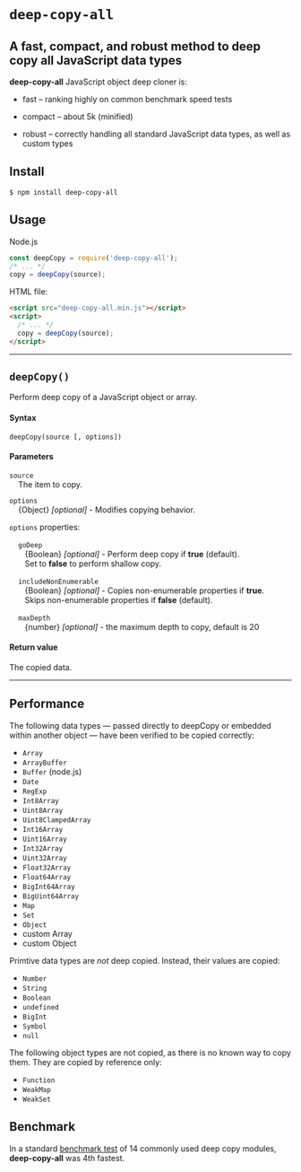 # `deep-copy-all` #

A fast, compact, and robust method to deep copy all JavaScript data types
---

**deep-copy-all** JavaScript object deep cloner is:
 
- fast – ranking highly on common benchmark speed tests

- compact – about 5k (minified)

- robust – correctly handling all
standard JavaScript data types, as well as custom types

## Install ##
```shell script
$ npm install deep-copy-all
```

## Usage ##
Node.js
````javascript
const deepCopy = require('deep-copy-all');
/* ... */
copy = deepCopy(source);
````
HTML file:
```html
<script src="deep-copy-all.min.js"></script>
<script>
  /* ... */
  copy = deepCopy(source);
</script>
```

--- 

## `deepCopy()` ##
Perform deep copy of a JavaScript object or array.
#### Syntax ####
````
deepCopy(source [, options])
````
#### Parameters ####
`source`<br>
&nbsp;&nbsp;&nbsp; The item to copy.

`options`<br>
&nbsp;&nbsp;&nbsp; {Object} *[optional]* -  Modifies copying behavior.

`options` properties:

&nbsp;&nbsp;&nbsp; `goDeep`<br>
&nbsp;&nbsp;&nbsp;&nbsp;&nbsp;&nbsp; {Boolean} *[optional]* - Perform deep copy
if **true** (default).<br>
&nbsp;&nbsp;&nbsp;&nbsp;&nbsp;&nbsp; Set to **false** to perform shallow copy.

&nbsp;&nbsp;&nbsp; `includeNonEnumerable`<br>
&nbsp;&nbsp;&nbsp;&nbsp;&nbsp;&nbsp; {Boolean} *[optional]* -
Copies non-enumerable properties if **true**.<br>
&nbsp;&nbsp;&nbsp;&nbsp;&nbsp;&nbsp; Skips non-enumerable properties if
**false** (default).

&nbsp;&nbsp;&nbsp; `maxDepth`<br>
&nbsp;&nbsp;&nbsp;&nbsp;&nbsp;&nbsp; {number} *[optional]* - the maximum
depth to copy, default is 20

#### Return value ####
The copied data.

---

## Performance ##
The following data types — passed directly to deepCopy or embedded within
another object — have been verified to be copied correctly:

- `Array`
- `ArrayBuffer`
- `Buffer` (node.js)
- `Date`
- `RegExp`
- `Int8Array`
- `Uint8Array`
- `Uint8ClampedArray`
- `Int16Array`
- `Uint16Array`
- `Int32Array`
- `Uint32Array`
- `Float32Array`
- `Float64Array`
- `BigInt64Array`
- `BigUint64Array`
- `Map`
- `Set`
- `Object`
- custom Array
- custom Object

Primtive data types are *not* deep copied. Instead, their
values are copied:

- `Number`
- `String`
- `Boolean`
- `undefined`
- `BigInt`
- `Symbol`
- `null`

The following object types are not copied, as there is no known way to copy
them. They are copied by reference only:

- `Function`
- `WeakMap`
- `WeakSet`

## Benchmark ##

In a standard
[benchmark test](https://github.com/ahmadnassri/benchmark-node-clone)
of 14 commonly used deep copy modules, **deep-copy-all**
was 4th fastest.

